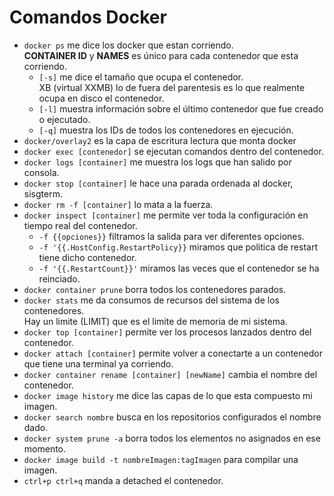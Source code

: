 # Comandos Docker

+ `docker ps` me dice los docker que estan corriendo.<br>
**CONTAINER ID** y **NAMES** es único para cada contenedor que esta corriendo.
    + `[-s]` me dice el tamaño que ocupa el contenedor.<br>
XB (virtual XXMB) lo de fuera del parentesis es lo que realmente ocupa en disco el contenedor.
    + `[-l]` muestra información sobre el último contenedor que fue creado o ejecutado.
    + `[-q]` muestra los IDs de todos los contenedores en ejecución.
+ `docker/overlay2` es la capa de escritura lectura que monta docker
+ `docker exec [contenedor]` se ejecutan comandos dentro del contenedor.
+ `docker logs [container]` me muestra los logs que han salido por consola.
+ `docker stop [container]` le hace una parada ordenada al docker, sisgterm.
+ `docker rm -f [container]` lo mata a la fuerza.
+ `docker inspect [container]` me permite ver toda la configuración en tiempo real del contenedor.
    + `-f {{opciones}}` filtramos la salida para ver diferentes opciones.
    + `-f '{{.HostConfig.RestartPolicy}}` miramos que politica de restart tiene dicho contenedor.
    + `-f '{{.RestartCount}}'` miramos las veces que el contenedor se ha reinciado.
+ `docker container prune` borra todos los contenedores parados.
+ `docker stats` me da consumos de recursos del sistema de los contenedores.<br>
Hay un limite (LIMIT) que es el limite de memoria de mi sistema.
+ `docker top [container]` permite ver los procesos lanzados dentro del contenedor.
+ `docker attach [container]` permite volver a conectarte a un contenedor que tiene una terminal ya corriendo.
+ `docker container rename [container] [newName]` cambia el nombre del contenedor.
+ `docker image history` me dice las capas de lo que esta compuesto mi imagen.
+ `docker search nombre` busca en los repositorios configurados el nombre dado.
+ `docker system prune -a` borra todos los elementos no asignados en ese momento.
+ `docker image build -t nombreImagen:tagImagen` para compilar una imagen.
+ `ctrl+p ctrl+q` manda a detached el contenedor.